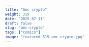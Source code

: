 ```yaml
---
title: "Amc crypto"
weight: 319
date: "2025-07-11"
draft: false
slug: "amc-crypto"
tags: ["comics"]
image: "featured-319-amc-crypto.jpg"
---
```

